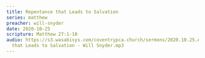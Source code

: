 ```yaml
---
title: Repentance that Leads to Salvation
series: matthew
preacher: will-snyder
date: 2020-10-25
scripture: Matthew 27:1-10
audio: https://s3.wasabisys.com/coventrypca.church/sermons/2020.10.25.A Repentance
  that Leads to Salvation - Will Snyder.mp3
---
```


